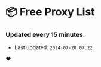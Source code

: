 # :package: Free Proxy List
### Updated every 15 minutes.

- Last updated: `2024-07-20 07:22`

:heart:
